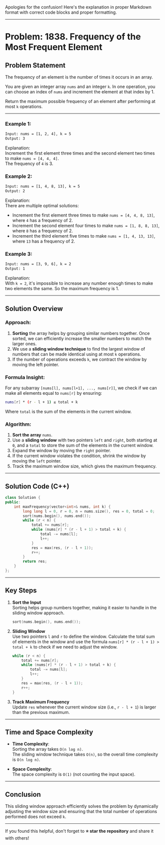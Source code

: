 Apologies for the confusion! Here's the explanation in proper Markdown format with correct code blocks and proper formatting.

---

# Problem: 1838. Frequency of the Most Frequent Element

## Problem Statement

The frequency of an element is the number of times it occurs in an array.

You are given an integer array `nums` and an integer `k`. In one operation, you can choose an index of `nums` and increment the element at that index by 1.

Return the maximum possible frequency of an element after performing at most `k` operations.

---

### Example 1:
```bash
Input: nums = [1, 2, 4], k = 5
Output: 3
```

Explanation:  
Increment the first element three times and the second element two times to make `nums = [4, 4, 4]`.  
The frequency of `4` is 3.

### Example 2:
```bash
Input: nums = [1, 4, 8, 13], k = 5
Output: 2
```

Explanation:  
There are multiple optimal solutions:
- Increment the first element three times to make `nums = [4, 4, 8, 13]`, where `4` has a frequency of 2.
- Increment the second element four times to make `nums = [1, 8, 8, 13]`, where `8` has a frequency of 2.
- Increment the third element five times to make `nums = [1, 4, 13, 13]`, where `13` has a frequency of 2.

### Example 3:
```bash
Input: nums = [3, 9, 6], k = 2
Output: 1
```

Explanation:  
With `k = 2`, it's impossible to increase any number enough times to make two elements the same. So the maximum frequency is 1.

---

## Solution Overview

### Approach:

1. **Sorting** the array helps by grouping similar numbers together. Once sorted, we can efficiently increase the smaller numbers to match the larger ones.
2. We use a **sliding window technique** to find the largest window of numbers that can be made identical using at most `k` operations.
3. If the number of operations exceeds `k`, we contract the window by moving the left pointer.

### Formula Insight:

For any subarray `[nums[l], nums[l+1], ..., nums[r]]`, we check if we can make all elements equal to `nums[r]` by ensuring:
```bash
nums[r] * (r - l + 1) ≤ total + k
```
Where `total` is the sum of the elements in the current window.

### Algorithm:

1. **Sort the array** `nums`.
2. Use a **sliding window** with two pointers `left` and `right`, both starting at `0`, and a `total` to store the sum of the elements in the current window.
3. Expand the window by moving the `right` pointer.
4. If the current window violates the condition, shrink the window by moving the `left` pointer.
5. Track the maximum window size, which gives the maximum frequency.

---

## Solution Code (C++)

```cpp
class Solution {
public:
    int maxFrequency(vector<int>& nums, int k) {
        long long l = 0, r = 0, n = nums.size(), res = 0, total = 0;
        sort(nums.begin(), nums.end());
        while (r < n) {
            total += nums[r];
            while (nums[r] * (r - l + 1) > total + k) {
                total -= nums[l];
                l++;
            }
            res = max(res, (r - l + 1));
            r++;
        }
        return res;
    }
};
```

---

## Key Steps

1. **Sort the Input**  
   Sorting helps group numbers together, making it easier to handle in the sliding window approach.
   ```cpp
   sort(nums.begin(), nums.end());
   ```

2. **Sliding Window**  
   Use two pointers `l` and `r` to define the window. Calculate the total sum of elements in the window and use the formula `nums[r] * (r - l + 1) > total + k` to check if we need to adjust the window.
   ```cpp
   while (r < n) {
       total += nums[r];
       while (nums[r] * (r - l + 1) > total + k) {
           total -= nums[l];
           l++;
       }
       res = max(res, (r - l + 1));
       r++;
   }
   ```

3. **Track Maximum Frequency**  
   Update `res` whenever the current window size (i.e., `r - l + 1`) is larger than the previous maximum.

---

## Time and Space Complexity

- **Time Complexity**:  
  Sorting the array takes `O(n log n)`.  
  The sliding window technique takes `O(n)`, so the overall time complexity is `O(n log n)`.

- **Space Complexity**:  
  The space complexity is `O(1)` (not counting the input space).

---

## Conclusion

This sliding window approach efficiently solves the problem by dynamically adjusting the window size and ensuring that the total number of operations performed does not exceed `k`. 

---

If you found this helpful, don't forget to **⭐ star the repository** and share it with others!
